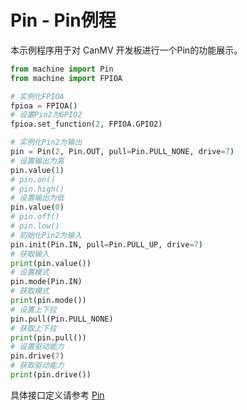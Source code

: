 # Pin - Pin例程

本示例程序用于对 CanMV 开发板进行一个Pin的功能展示。

```python
from machine import Pin
from machine import FPIOA

# 实例化FPIOA
fpioa = FPIOA()
# 设置Pin2为GPIO2
fpioa.set_function(2, FPIOA.GPIO2)

# 实例化Pin2为输出
pin = Pin(2, Pin.OUT, pull=Pin.PULL_NONE, drive=7)
# 设置输出为高
pin.value(1)
# pin.on()
# pin.high()
# 设置输出为低
pin.value(0)
# pin.off()
# pin.low()
# 初始化Pin2为输入
pin.init(Pin.IN, pull=Pin.PULL_UP, drive=7)
# 获取输入
print(pin.value())
# 设置模式
pin.mode(Pin.IN)
# 获取模式
print(pin.mode())
# 设置上下拉
pin.pull(Pin.PULL_NONE)
# 获取上下拉
print(pin.pull())
# 设置驱动能力
pin.drive(7)
# 获取驱动能力
print(pin.drive())
```

具体接口定义请参考 [Pin](../../../api/machine/K230_CanMV_Pin模块API手册.md)
